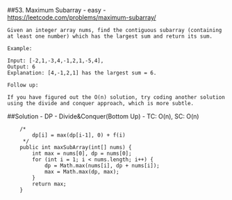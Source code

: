 ##53. Maximum Subarray - easy - https://leetcode.com/problems/maximum-subarray/
```
Given an integer array nums, find the contiguous subarray (containing at least one number) which has the largest sum and return its sum.

Example:

Input: [-2,1,-3,4,-1,2,1,-5,4],
Output: 6
Explanation: [4,-1,2,1] has the largest sum = 6.

Follow up:

If you have figured out the O(n) solution, try coding another solution using the divide and conquer approach, which is more subtle.
```
##Solution - DP - Divide&Conquer(Bottom Up) - TC: O(n), SC: O(n)
```
    /*
        dp[i] = max(dp[i-1], 0) + f(i)
     */
    public int maxSubArray(int[] nums) {
        int max = nums[0], dp = nums[0];
        for (int i = 1; i < nums.length; i++) {
            dp = Math.max(nums[i], dp + nums[i]);
            max = Math.max(dp, max);
        }
        return max;
    }
```